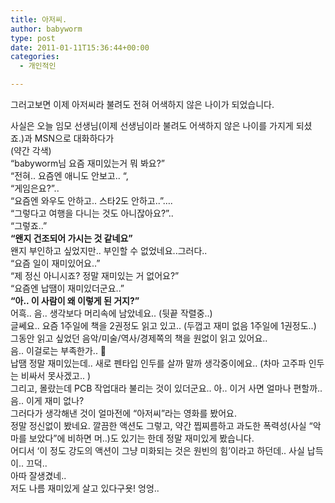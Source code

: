 ```yaml
---
title: 아저씨.
author: babyworm
type: post
date: 2011-01-11T15:36:44+00:00
categories:
  - 개인적인

---
```

그러고보면 이제 아저씨라 불려도 전혀 어색하지 않은 나이가 되었습니다. 

<div>
</div>

<div>
  사실은 오늘 임모 선생님(이제 선생님이라 불려도 어색하지 않은 나이를 가지게 되셨죠.)과 MSN으로 대화하다가
</div>

<div>
</div>

<div>
  (약간 각색)
</div>

<div>
  &#8220;babyworm님 요즘 재미있는거 뭐 봐요?&#8221;
</div>

<div>
  &#8220;전혀.. 요즘엔 애니도 안보고.. &#8220;,
</div>

<div>
</div>

<div>
  &#8220;게임은요?&#8221;..
</div>

<div>
  &#8220;요즘엔 와우도 안하고.. 스타2도 안하고..&#8221;&#8230;.
</div>

<div>
</div>

<div>
  &#8220;그렇다고 여행을 다니는 것도 아니잖아요?&#8221;..
</div>

<div>
  &#8220;그렇죠..&#8221;
</div>

<div>
</div>

<div>
  <b>&#8220;왠지 건조되어 가시는 것 같네요&#8221;</b>
</div>

<div>
  왠지 부인하고 싶었지만.. 부인할 수 없었네요..그러다..
</div>

<div>
</div>

<div>
  &#8220;요즘 일이 재미있어요..&#8221;
</div>

<div>
  &#8220;제 정신 아니시죠? 정말 재미있는 거 없어요?&#8221;
</div>

<div>
</div>

<div>
  &#8220;요즘엔 납땜이 재미있더군요..&#8221;
</div>

<div>
</div>

<div>
  <b><b>&#8220;아.. 이 사람이 왜 이렇게 된 거지?&#8221;</b></b>
</div>

<div>
</div>

<div>
</div>

<div>
</div>

<div>
</div>

<div>
  어흑.. 음.. 생각보다 머리속에 남았네요.. (뒷끝 작렬중..)
</div>

<div>
  글쎄요.. 요즘 1주일에 책을 2권정도 읽고 있고.. (두껍고 재미 없음 1주일에 1권정도..)
</div>

<div>
  그동안 읽고 싶었던 음악/미술/역사/경제쪽의 책을 원없이 읽고 있어요..
</div>

<div>
</div>

<div>
  음.. 이걸로는 부족한가.. 🙂
</div>

<div>
</div>

<div>
  납땜 정말 재미있는데.. 새로 펜타입 인두를 살까 말까 생각중이에요.. (차마 고주파 인두는 비싸서 못사겠고.. )
</div>

<div>
  그리고, 몰랐는데 PCB 작업대라 불리는 것이 있더군요.. 아.. 이거 사면 얼마나 편할까..
</div>

<div>
</div>

<div>
  음.. 이게 재미 없나?
</div>

<div>
</div>

<div>
  그러다가 생각해낸 것이 얼마전에 &#8220;아저씨&#8221;라는 영화를 봤어요.
</div>

<div>
</div>

<div>
  정말 정신없이 봤네요. 깔끔한 액션도 그렇고, 약간 찝찌름하고 과도한 폭력성(사실 &#8220;악마를 보았다&#8221;에 비하면 머..)도 있기는 한데 정말 재미있게 봤습니다.
</div>

<div>
</div>

<div>
  어디서 &#8216;이 정도 강도의 액션이 그냥 미화되는 것은 원빈의 힘&#8217;이라고 하던데.. 사실 납득이.. 끄덕..
</div>

<div>
  아따 잘생겼네..
</div>

<div>
</div>

<div>
  저도 나름 재미있게 살고 있다구욧! 엉엉..
</div>

<div>
  <b><br /> </b>
</div>

<div>
  <b><b></b></b>
</div>

<div>
  <b><b><b></b></b></b>
</div>

<div>
  <b><b><b><b><b></b></b></b></b></b>
</div>

<div id="__KO_DIC_LAYER__" style="padding-top: 0px; padding-right: 0px; padding-bottom: 0px; padding-left: 0px; position: fixed; z-index: 999999999; overflow-x: hidden; overflow-y: hidden; border-top-width: 2px; border-right-width: 2px; border-bottom-width: 2px; border-left-width: 2px; border-top-style: solid; border-right-style: solid; border-bottom-style: solid; border-left-style: solid; border-top-color: rgb(51, 51, 119); border-right-color: rgb(51, 51, 119); border-bottom-color: rgb(51, 51, 119); border-left-color: rgb(51, 51, 119); display: none; ">
</div>